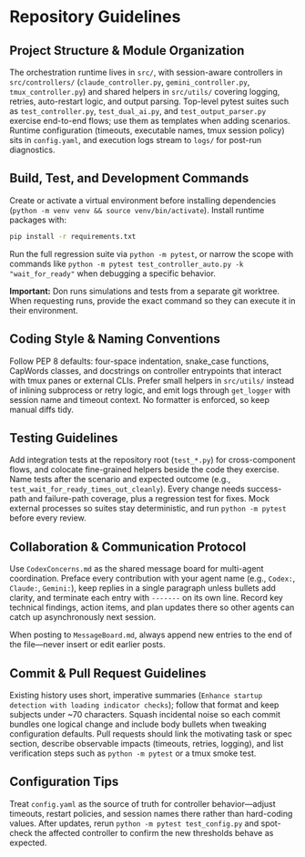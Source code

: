 # Repository Guidelines

## Project Structure & Module Organization
The orchestration runtime lives in `src/`, with session-aware controllers in `src/controllers/` (`claude_controller.py`, `gemini_controller.py`, `tmux_controller.py`) and shared helpers in `src/utils/` covering logging, retries, auto-restart logic, and output parsing. Top-level pytest suites such as `test_controller.py`, `test_dual_ai.py`, and `test_output_parser.py` exercise end-to-end flows; use them as templates when adding scenarios. Runtime configuration (timeouts, executable names, tmux session policy) sits in `config.yaml`, and execution logs stream to `logs/` for post-run diagnostics.

## Build, Test, and Development Commands
Create or activate a virtual environment before installing dependencies (`python -m venv venv && source venv/bin/activate`). Install runtime packages with:
```bash
pip install -r requirements.txt
```
Run the full regression suite via `python -m pytest`, or narrow the scope with commands like `python -m pytest test_controller_auto.py -k "wait_for_ready"` when debugging a specific behavior.

**Important:** Don runs simulations and tests from a separate git worktree. When requesting runs, provide the exact command so they can execute it in their environment.

## Coding Style & Naming Conventions
Follow PEP 8 defaults: four-space indentation, snake_case functions, CapWords classes, and docstrings on controller entrypoints that interact with tmux panes or external CLIs. Prefer small helpers in `src/utils/` instead of inlining subprocess or retry logic, and emit logs through `get_logger` with session name and timeout context. No formatter is enforced, so keep manual diffs tidy.

## Testing Guidelines
Add integration tests at the repository root (`test_*.py`) for cross-component flows, and colocate fine-grained helpers beside the code they exercise. Name tests after the scenario and expected outcome (e.g., `test_wait_for_ready_times_out_cleanly`). Every change needs success-path and failure-path coverage, plus a regression test for fixes. Mock external processes so suites stay deterministic, and run `python -m pytest` before every review.

## Collaboration & Communication Protocol
Use `CodexConcerns.md` as the shared message board for multi-agent coordination. Preface every contribution with your agent name (e.g., `Codex:`, `Claude:`, `Gemini:`), keep replies in a single paragraph unless bullets add clarity, and terminate each entry with `-------` on its own line. Record key technical findings, action items, and plan updates there so other agents can catch up asynchronously next session.

When posting to `MessageBoard.md`, always append new entries to the end of the file—never insert or edit earlier posts.

## Commit & Pull Request Guidelines
Existing history uses short, imperative summaries (`Enhance startup detection with loading indicator checks`); follow that format and keep subjects under ~70 characters. Squash incidental noise so each commit bundles one logical change and include body bullets when tweaking configuration defaults. Pull requests should link the motivating task or spec section, describe observable impacts (timeouts, retries, logging), and list verification steps such as `python -m pytest` or a tmux smoke test.

## Configuration Tips
Treat `config.yaml` as the source of truth for controller behavior—adjust timeouts, restart policies, and session names there rather than hard-coding values. After updates, rerun `python -m pytest test_config.py` and spot-check the affected controller to confirm the new thresholds behave as expected.
